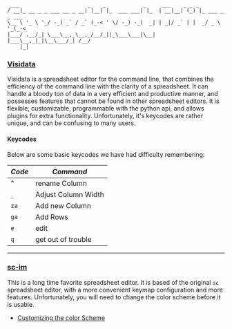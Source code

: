 ```text
 ___                      _    _            _     ___    _ _ _
/ __|_ __ _ _ ___ __ _ __| |__| |_  ___ ___| |_  | __|__| (_) |_ ___ _ _ ___
\__ \ '_ \ '_/ -_) _` / _` (_-< ' \/ -_) -_)  _| | _|/ _` | |  _/ _ \ '_(_-<
|___/ .__/_| \___\__,_\__,_/__/_||_\___\___|\__| |___\__,_|_|\__\___/_| /__/
    |_|

```

### [Visidata](https://www.visidata.org)

Visidata is a spreadsheet editor for the command line, that combines the efficiency of the command line with the clarity of a
spreadsheet. It can handle a bloody ton of data in a very efficient and productive manner, and possesses features that cannot be found
in other spreadsheet editors. It is flexible, customizable, programmable with the python api, and allows plugins for extra
functionality. Unfortunately, it's keycodes are rather unique, and can be confusing to many users. 

#### Keycodes

Below are some basic keycodes we have had difficulty remembering:

| _Code_   | _Command_           |
| -------- | -----------         |
| `^`      | rename Column       |
| `_`      | Adjust Column Width |
| `za`     | Add new Column      |
| `ga`     | Add Rows            |
| `e`      | edit                |
| `q`      | get out of trouble  |

-----

### [sc-im](https://github.com/andmarti1424/sc-im)

This is a long time favorite spreadsheet editor. It is based of the original `sc` spreadsheet editor, with a more convenient keymap
configuration and more features. Unfortunately, you will need to change the color scheme before it is usable. 

- [Customizing the color Scheme](https://github.com/andmarti1424/sc-im/wiki/Changing-colors#sc-im-colors-customization)
